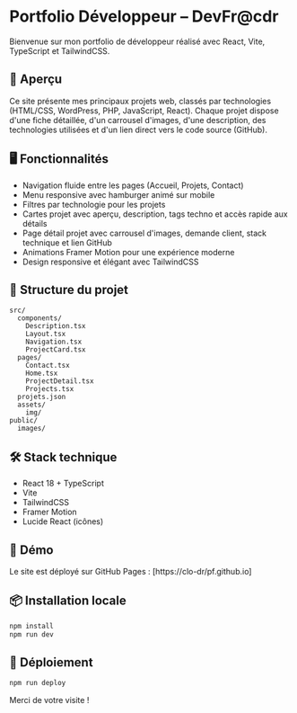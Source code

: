 # Portfolio Développeur – DevFr@cdr

Bienvenue sur mon portfolio de développeur réalisé avec React, Vite, TypeScript et TailwindCSS.

## 🚀 Aperçu

Ce site présente mes principaux projets web, classés par technologies (HTML/CSS, WordPress, PHP, JavaScript, React). Chaque projet dispose d'une fiche détaillée, d'un carrousel d'images, d'une description, des technologies utilisées et d'un lien direct vers le code source (GitHub).

## 🖥️ Fonctionnalités

- Navigation fluide entre les pages (Accueil, Projets, Contact)
- Menu responsive avec hamburger animé sur mobile
- Filtres par technologie pour les projets
- Cartes projet avec aperçu, description, tags techno et accès rapide aux détails
- Page détail projet avec carrousel d'images, demande client, stack technique et lien GitHub
- Animations Framer Motion pour une expérience moderne
- Design responsive et élégant avec TailwindCSS

## 📂 Structure du projet

```
src/
  components/
    Description.tsx
    Layout.tsx
    Navigation.tsx
    ProjectCard.tsx
  pages/
    Contact.tsx
    Home.tsx
    ProjectDetail.tsx
    Projects.tsx
  projets.json
  assets/
    img/
public/
  images/
```

## 🛠️ Stack technique

- React 18 + TypeScript
- Vite
- TailwindCSS
- Framer Motion
- Lucide React (icônes)

## 🔗 Démo

Le site est déployé sur GitHub Pages :
[https://clo-dr/pf.github.io]

## 📦 Installation locale

```bash
npm install
npm run dev
```

## 🚢 Déploiement

```bash
npm run deploy
```



Merci de votre visite !
